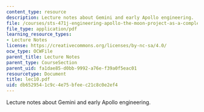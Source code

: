 ```yaml
---
content_type: resource
description: Lecture notes about Gemini and early Apollo engineering.
file: /courses/sts-471j-engineering-apollo-the-moon-project-as-a-complex-system-spring-2007/db6529541c9c4e75bfeec21c8c0e2ef4_lec10.pdf
file_type: application/pdf
learning_resource_types:
- Lecture Notes
license: https://creativecommons.org/licenses/by-nc-sa/4.0/
ocw_type: OCWFile
parent_title: Lecture Notes
parent_type: CourseSection
parent_uid: fa1dae85-d0bb-9992-a76e-f39a0f5eac01
resourcetype: Document
title: lec10.pdf
uid: db652954-1c9c-4e75-bfee-c21c8c0e2ef4
---
```

Lecture notes about Gemini and early Apollo engineering.